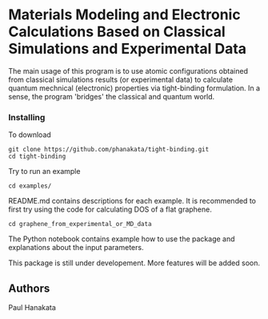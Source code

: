 # Materials Modeling and Electronic Calculations Based on Classical Simulations and Experimental Data

The main usage of this program is to use atomic configurations obtained from classical simulations results (or experimental data) to calculate  quantum mechnical (electronic) properties via tight-binding formulation. In a sense, the program 'bridges' the classical and quantum world. 

### Installing
To download 
```
git clone https://github.com/phanakata/tight-binding.git
cd tight-binding
```
Try to run an example
```
cd examples/
```
README.md contains descriptions for each example. 
It is recommended to first try using the code for calculating DOS of a flat graphene. 
```
cd graphene_from_experimental_or_MD_data
``` 
The Python notebook contains example how to use the package and explanations about the input parameters. 

This package is still under developement. More features will be added soon.

## Authors
Paul Hanakata
